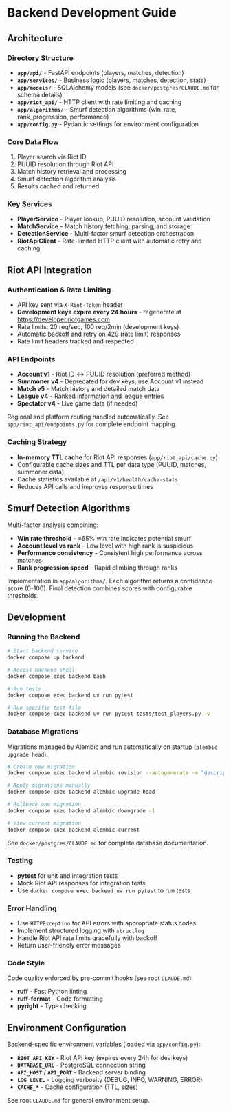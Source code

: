 # Backend Development Guide

## Architecture

### Directory Structure

- **`app/api/`** - FastAPI endpoints (players, matches, detection)
- **`app/services/`** - Business logic (players, matches, detection, stats)
- **`app/models/`** - SQLAlchemy models (see `docker/postgres/CLAUDE.md` for schema details)
- **`app/riot_api/`** - HTTP client with rate limiting and caching
- **`app/algorithms/`** - Smurf detection algorithms (win_rate, rank_progression, performance)
- **`app/config.py`** - Pydantic settings for environment configuration

### Core Data Flow

1. Player search via Riot ID
2. PUUID resolution through Riot API
3. Match history retrieval and processing
4. Smurf detection algorithm analysis
5. Results cached and returned

### Key Services

- **PlayerService** - Player lookup, PUUID resolution, account validation
- **MatchService** - Match history fetching, parsing, and storage
- **DetectionService** - Multi-factor smurf detection orchestration
- **RiotApiClient** - Rate-limited HTTP client with automatic retry and caching

## Riot API Integration

### Authentication & Rate Limiting

- API key sent via `X-Riot-Token` header
- **Development keys expire every 24 hours** - regenerate at https://developer.riotgames.com
- Rate limits: 20 req/sec, 100 req/2min (development keys)
- Automatic backoff and retry on 429 (rate limit) responses
- Rate limit headers tracked and respected

### API Endpoints

- **Account v1** - Riot ID ↔ PUUID resolution (preferred method)
- **Summoner v4** - Deprecated for dev keys; use Account v1 instead
- **Match v5** - Match history and detailed match data
- **League v4** - Ranked information and league entries
- **Spectator v4** - Live game data (if needed)

Regional and platform routing handled automatically. See `app/riot_api/endpoints.py` for complete endpoint mapping.

### Caching Strategy

- **In-memory TTL cache** for Riot API responses (`app/riot_api/cache.py`)
- Configurable cache sizes and TTL per data type (PUUID, matches, summoner data)
- Cache statistics available at `/api/v1/health/cache-stats`
- Reduces API calls and improves response times

## Smurf Detection Algorithms

Multi-factor analysis combining:
- **Win rate threshold** - ≥65% win rate indicates potential smurf
- **Account level vs rank** - Low level with high rank is suspicious
- **Performance consistency** - Consistent high performance across matches
- **Rank progression speed** - Rapid climbing through ranks

Implementation in `app/algorithms/`. Each algorithm returns a confidence score (0-100). Final detection combines scores with configurable thresholds.

## Development

### Running the Backend

```bash
# Start backend service
docker compose up backend

# Access backend shell
docker compose exec backend bash

# Run tests
docker compose exec backend uv run pytest

# Run specific test file
docker compose exec backend uv run pytest tests/test_players.py -v
```

### Database Migrations

Migrations managed by Alembic and run automatically on startup (`alembic upgrade head`).

```bash
# Create new migration
docker compose exec backend alembic revision --autogenerate -m "description"

# Apply migrations manually
docker compose exec backend alembic upgrade head

# Rollback one migration
docker compose exec backend alembic downgrade -1

# View current migration
docker compose exec backend alembic current
```

See `docker/postgres/CLAUDE.md` for complete database documentation.

### Testing

- **pytest** for unit and integration tests
- Mock Riot API responses for integration tests
- Use `docker compose exec backend uv run pytest` to run tests

### Error Handling

- Use `HTTPException` for API errors with appropriate status codes
- Implement structured logging with `structlog`
- Handle Riot API rate limits gracefully with backoff
- Return user-friendly error messages

### Code Style

Code quality enforced by pre-commit hooks (see root `CLAUDE.md`):
- **ruff** - Fast Python linting
- **ruff-format** - Code formatting
- **pyright** - Type checking

## Environment Configuration

Backend-specific environment variables (loaded via `app/config.py`):

- **`RIOT_API_KEY`** - Riot API key (expires every 24h for dev keys)
- **`DATABASE_URL`** - PostgreSQL connection string
- **`API_HOST`** / **`API_PORT`** - Backend server binding
- **`LOG_LEVEL`** - Logging verbosity (DEBUG, INFO, WARNING, ERROR)
- **`CACHE_*`** - Cache configuration (TTL, sizes)

See root `CLAUDE.md` for general environment setup.
